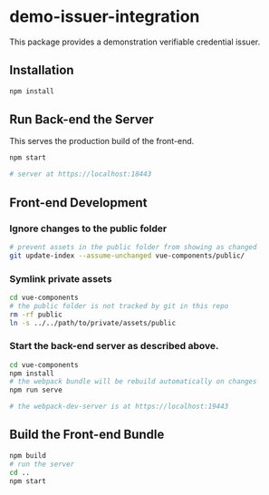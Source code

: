 # demo-issuer-integration

This package provides a demonstration verifiable credential issuer.

## Installation
```bash
npm install
```

## Run Back-end the Server

This serves the production build of the front-end.

```bash
npm start

# server at https://localhost:18443
```

## Front-end Development

### Ignore changes to the public folder
```bash
# prevent assets in the public folder from showing as changed
git update-index --assume-unchanged vue-components/public/
```

### Symlink private assets
```bash
cd vue-components
# the public folder is not tracked by git in this repo
rm -rf public
ln -s ../../path/to/private/assets/public
```

### Start the back-end server as described above.

```bash
cd vue-components
npm install
# the webpack bundle will be rebuild automatically on changes
npm run serve

# the webpack-dev-server is at https://localhost:19443
```
## Build the Front-end Bundle
```bash
npm build
# run the server
cd ..
npm start
```

